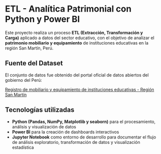 # ETL - Analítica Patrimonial con Python y Power BI

Este proyecto realiza un proceso **ETL (Extracción, Transformación y Carga)** aplicado a datos del sector educativo, con el objetivo de analizar el **patrimonio mobiliario y equipamiento** de instituciones educativas en la región San Martín, Perú.

## Fuente del Dataset

El conjunto de datos fue obtenido del portal oficial de datos abiertos del gobierno del Perú:

[Registro de mobiliario y equipamiento de instituciones educativas - Región San Martín](https://datosabiertos.gob.pe/dataset/registro-mobiliario-y-equipamiento-de-instituciones-educativas-de-la-regi%C3%B3n-san-mart%C3%ADn)


## Tecnologías utilizadas

- **Python (Pandas, NumPy, Matplotlib y seaborn)** para el procesamiento, análisis y visualización de datos
- **Power BI** para la creación de dashboards interactivos  
- **Jupyter Notebook** como entorno de desarrollo para documentar el flujo de análisis exploratorio, transformación de datos y visualización estadística


